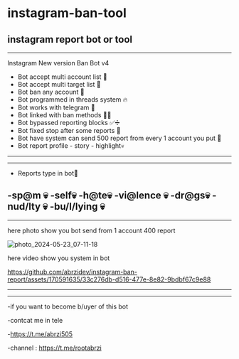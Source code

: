# instagram-ban-tool
instagram report bot or tool
---------------------------------------
---------------------------------------
Instagram New version Ban Bot v4


- Bot accept multi account list 🖤
- Bot accept multi target list 🤬
- Bot ban any account 👄
- Bot programmed in threads system 🔥
- Bot works with telegram  📱
- Bot linked with ban methods 🔫💀
- Bot bypassed reporting blocks ✅➗
- Bot fixed stop after some reports 🤬
- Bot have system can send 500 report from every 1 account you put  🤬
- Bot  report profile - story - highlight💀
 -----------------------------------------------------------------------------
 -----------------------------------------------------------------------------
- Reports type in bot🔪

-sp@m 💀
-self💀
-h@te💀
-vi@lence 💀
-dr@gs💀
-nud/lty 💀
-bu/l/lying 💀
--------------------------------------------------
--------------------------------------------------

here photo show you bot send from 1 account 400 report

![photo_2024-05-23_07-11-18](https://github.com/abrzidev/instagram-ban-report/assets/170591635/0e95da19-0a32-492d-867f-025afbeb655b)



here video show you system in bot


https://github.com/abrzidev/instagram-ban-report/assets/170591635/33c276db-d516-477e-8e82-9bdbf67c9e88

--------------------------------------------------------------------------------------------------------------------------------
--------------------------------------------------------------------------------------------------------------------------------
-if you want to become b/uyer of this bot

-contcat me in tele

-https://t.me/abrzi505

-channel : https://t.me/rootabrzi
